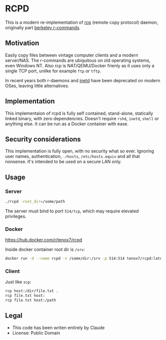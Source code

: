 # RCPD

This is a modern re-implementation of [rcp](https://linux.die.net/man/1/rcp) (remote copy protocol) daemon, originally part [berkeley r-commands](https://en.wikipedia.org/wiki/Berkeley_r-commands).

## Motivation

Easily copy files between vintage computer clients and a modern server/NAS. The r-commands are ubiquitous on old operating systems, even Windows NT. Also rcp is NAT/QEMU/Docker frienly as it uses only a single TCP port, unlike for example `ftp` or `tftp`.

In recent years both r-daemons and [inetd](https://en.wikipedia.org/wiki/Inetd) have been deprecated on modern OSes, leaving little alternatives.

## Implementation

This implementaion of rcpd is fully self contained, stand-alone, statically linked binary, with zero dependencies. Doesn't require `rshd`, `inetd`, `shell` or anything else. It can be run as a Docker container with ease.

## Security considerations

This implementation is fully open, with no security what so ever. Ignoring user names, authentication, `.rhosts`, `/etc/hosts.equiv` and all that nonsense. It's intended to be used on a secure LAN only.

## Usage

### Server

```sh
./rcpd -root_dir=/some/path
```

The server must bind to port `514/tcp`, which may require elevated privileges.

### Docker

https://hub.docker.com/r/tenox7/rcpd

Inside docker container root dir is `/srv`:

```sh
docker run -d --name rcpd -v /some/dir:/srv -p 514:514 tenox7/rcpd:latest
```

### Client

Just like `scp`:

```sh
rcp host:/dir/file.txt .
rcp file.txt host:
rcp file.txt host:/path
```

## Legal

- This code has been writen entirely by Claude
- License: Public Domain
